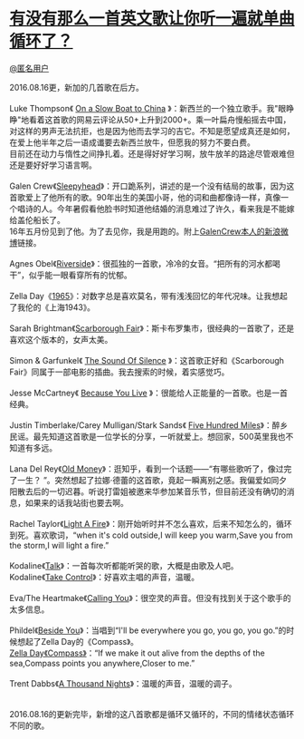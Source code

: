 
#  [有没有那么一首英文歌让你听一遍就单曲循环了？](https://zhihu.com/questions/36872610)



[@匿名用户]()

2016.08.16更，新加的几首歌在后方。<br><br>Luke Thompson《 <a href="http://link.zhihu.com/?target=http%3A//music.163.com/song/27591140/" class=" wrap external" target="_blank" rel="nofollow noreferrer">On a Slow Boat to China<i class="icon-external"></i></a> 》：新西兰的一个独立歌手。我"眼睁睁"地看着这首歌的网易云评论从50+上升到2000+。乘一叶扁舟慢船摇去中国，对这样的男声无法抗拒，也是因为他而去学习的吉它。不知是愿望成真还是如何，在爱上他半年之后一语成谶要去新西兰放牛，但愿我的努力不要白费。<br>目前还在动力与惰性之间挣扎着。还是得好好学习啊，放牛放羊的路途尽管艰难但还是要好好学习语言啊。<br><br>Galen Crew《<a href="http://link.zhihu.com/?target=http%3A//music.163.com/song/27588470/" class=" wrap external" target="_blank" rel="nofollow noreferrer">Sleepyhead<i class="icon-external"></i></a>》：开口跪系列，讲述的是一个没有结局的故事，因为这首歌爱上了他所有的歌。90年出生的美国小哥，他的词和曲都像诗一样，真像一个唱诗的人。今年暑假看他脸书时知道他结婚的消息难过了许久，看来我是不能嫁给盖伦船长了。<br>16年五月份见到了他。为了去见你，我是用跑的。附上<a href="http://link.zhihu.com/?target=http%3A//weibo.com/u/5637065653%3Fprofile_ftype%3D1%26is_all%3D1%23_0" class=" wrap external" target="_blank" rel="nofollow noreferrer">GalenCrew本人的新浪微博<i class="icon-external"></i></a>链接。<br><br>Agnes Obel《<a href="http://link.zhihu.com/?target=http%3A//music.163.com/song/16426485/" class=" wrap external" target="_blank" rel="nofollow noreferrer">Riverside<i class="icon-external"></i></a>》：很孤独的一首歌，冷冷的女音。“把所有的河水都喝干”，似乎能一眼看穿所有的忧郁。<br><br>Zella Day《<a href="http://link.zhihu.com/?target=http%3A//music.163.com/song/28798452/" class=" wrap external" target="_blank" rel="nofollow noreferrer">1965<i class="icon-external"></i></a>》：对数字总是喜欢莫名，带有浅浅回忆的年代况味。让我想起了我伦的《上海1943》。<br><br>Sarah Brightman《<a href="http://link.zhihu.com/?target=http%3A//music.163.com/%23/m/song%3Fid%3D3405868%26userid%3D60194452" class=" wrap external" target="_blank" rel="nofollow noreferrer">Scarborough Fair<i class="icon-external"></i></a>》：斯卡布罗集市，很经典的一首歌了，还是喜欢这个版本的，女声太美。<br><br>Simon &amp; Garfunkel《 <a href="http://link.zhihu.com/?target=http%3A//music.163.com/song/5113327/" class=" wrap external" target="_blank" rel="nofollow noreferrer">The Sound Of Silence<i class="icon-external"></i></a> 》：这首歌正好和《Scarborough Fair》同属于一部电影的插曲。我去搜索的时候，着实感觉巧。<br><br>Jesse McCartney《 <a href="http://link.zhihu.com/?target=http%3A//music.163.com/song/1475997/" class=" wrap external" target="_blank" rel="nofollow noreferrer">Because You Live<i class="icon-external"></i></a> 》：很能给人正能量的一首歌。也是一首经典。<br><br>Justin Timberlake/Carey Mulligan/Stark Sands《 <a href="http://link.zhihu.com/?target=http%3A//music.163.com/song/27759600/" class=" wrap external" target="_blank" rel="nofollow noreferrer">Five Hundred Miles<i class="icon-external"></i></a>》：醉乡民谣。最先知道这首歌是一位学长的分享，一听就爱上。想回家，500英里我也不知道有多远。<br><br>Lana Del Rey《<a href="http://link.zhihu.com/?target=http%3A//music.163.com/%23/m/song%3Fid%3D28660009%26userid%3D60194452" class=" wrap external" target="_blank" rel="nofollow noreferrer">Old Money<i class="icon-external"></i></a>》：逛知乎，看到一个话题——“有哪些歌听了，像过完了一生？ ”。突然想起了拉娜·德蕾的这首歌，竟起一瞬离别之感。我偏爱如同夕阳散去后的一切迟暮。听说打雷姐被邀来华参加某音乐节，但目前还没有确切的消息，如果来的话我站街也要去啊。<br><br>Rachel Taylor《<a href="http://link.zhihu.com/?target=http%3A//music.163.com/%23/m/song%3Fid%3D29497924%26userid%3D60194452" class=" wrap external" target="_blank" rel="nofollow noreferrer">Light A Fire<i class="icon-external"></i></a>》：刚开始听时并不怎么喜欢，后来不知怎么的，循环到死。喜欢歌词，“when it's cold outside,I will keep you warm,Save you from the storm,I will light a fire.”<br><br>Kodaline《<a href="http://link.zhihu.com/?target=http%3A//music.163.com/%23/m/song%3Fid%3D26505369%26userid%3D60194452" class=" wrap external" target="_blank" rel="nofollow noreferrer">Talk<i class="icon-external"></i></a>》：一首每次听都能听哭的歌，大概是由歌及人吧。<br>Kodaline《<a href="http://link.zhihu.com/?target=http%3A//music.163.com/%23/m/song%3Fid%3D28259367%26userid%3D60194452" class=" wrap external" target="_blank" rel="nofollow noreferrer">Take Control<i class="icon-external"></i></a>》：好喜欢主唱的声音，温暖。<br><br>Eva/The Heartmake《<a href="http://link.zhihu.com/?target=http%3A//music.163.com/%23/m/song%3Fid%3D26314079%26userid%3D60194452" class=" wrap external" target="_blank" rel="nofollow noreferrer">Calling You<i class="icon-external"></i></a>》：很空灵的声音。但没有找到关于这个歌手的太多信息。<br><br>Phildel《<a href="http://link.zhihu.com/?target=http%3A//music.163.com/%23/m/song%3Fid%3D26183617%26userid%3D60194452" class=" wrap external" target="_blank" rel="nofollow noreferrer">Beside You<i class="icon-external"></i></a>》：当唱到“I'll be everywhere you go, you go, you go.”的时候想起了Zella Day的《Compass》。<br><u>Zella Day《<a href="http://link.zhihu.com/?target=http%3A//music.163.com/%23/m/song%3Fid%3D28993146%26userid%3D60194452" class=" wrap external" target="_blank" rel="nofollow noreferrer">Compass<i class="icon-external"></i></a>》</u>：“If we make it out alive from the depths of the sea,Compass points you anywhere,Closer to me.”<br><br>Trent Dabbs《<a href="http://link.zhihu.com/?target=http%3A//music.163.com/%23/m/song%3Fid%3D27946701%26userid%3D60194452" class=" wrap external" target="_blank" rel="nofollow noreferrer">A Thousand Nights<i class="icon-external"></i></a>》：温暖的声音，温暖的调子。<br><br><br>2016.08.16的更新完毕，新增的这八首歌都是循环又循环的，不同的情绪状态循环不同的歌。